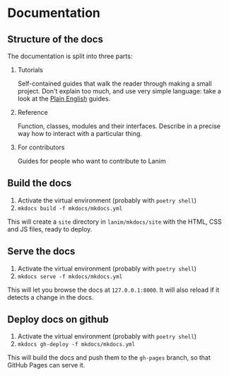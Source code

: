 # Documentation

## Structure of the docs

The documentation is split into three parts:

1. Tutorials

    Self-contained guides that walk the reader through making a small project.
    Don't explain too much, and use very simple language: take a look at the
    [Plain English](https://www.plainenglish.co.uk/free-guides.html) guides.

2. Reference

    Function, classes, modules and their interfaces. Describe in a precise way
    how to interact with a particular thing.

3. For contributors

    Guides for people who want to contribute to Lanim

## Build the docs

1. Activate the virtual environment (probably with `poetry shell`)
2. `mkdocs build -f mkdocs/mkdocs.yml`

This will create a `site` directory in `lanim/mkdocs/site` with the HTML, CSS and JS files, ready to deploy.

## Serve the docs

1. Activate the virtual environment (probably with `poetry shell`)
2. `mkdocs serve -f mkdocs/mkdocs.yml`

This will let you browse the docs at `127.0.0.1:8000`. It will also reload if it detects a change in the docs.

## Deploy docs on github

1. Activate the virtual environment (probably with `poetry shell`)
2. `mkdocs gh-deploy -f mkdocs/mkdocs.yml`

This will build the docs and push them to the `gh-pages` branch, so that GitHub Pages can serve it.
